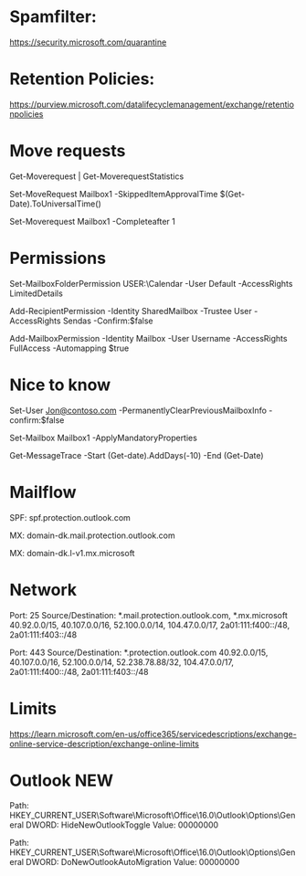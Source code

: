 # Spamfilter:
https://security.microsoft.com/quarantine

# Retention Policies:
https://purview.microsoft.com/datalifecyclemanagement/exchange/retentionpolicies

# Move requests
Get-Moverequest | Get-MoverequestStatistics

Set-MoveRequest Mailbox1 -SkippedItemApprovalTime $(Get-Date).ToUniversalTime()

Set-Moverequest Mailbox1 -Completeafter 1

# Permissions
Set-MailboxFolderPermission USER:\Calendar -User Default -AccessRights LimitedDetails

Add-RecipientPermission -Identity SharedMailbox -Trustee User -AccessRights Sendas -Confirm:$false

Add-MailboxPermission -Identity Mailbox -User Username -AccessRights FullAccess -Automapping $true

# Nice to know
Set-User Jon@contoso.com -PermanentlyClearPreviousMailboxInfo -confirm:$false

Set-Mailbox Mailbox1 -ApplyMandatoryProperties

Get-MessageTrace -Start (Get-date).AddDays(-10) -End (Get-Date)

# Mailflow
SPF: spf.protection.outlook.com

MX: domain-dk.mail.protection.outlook.com

MX: domain-dk.l-v1.mx.microsoft

# Network
Port: 25
Source/Destination:
*.mail.protection.outlook.com, *.mx.microsoft
40.92.0.0/15, 40.107.0.0/16, 52.100.0.0/14, 104.47.0.0/17, 2a01:111:f400::/48, 2a01:111:f403::/48

Port: 443
Source/Destination:
*.protection.outlook.com
40.92.0.0/15, 40.107.0.0/16, 52.100.0.0/14, 52.238.78.88/32, 104.47.0.0/17, 2a01:111:f400::/48, 2a01:111:f403::/48

# Limits
https://learn.microsoft.com/en-us/office365/servicedescriptions/exchange-online-service-description/exchange-online-limits

# Outlook NEW
Path: HKEY_CURRENT_USER\Software\Microsoft\Office\16.0\Outlook\Options\General
DWORD: HideNewOutlookToggle
Value: 00000000
 
Path: HKEY_CURRENT_USER\Software\Microsoft\Office\16.0\Outlook\Options\General
DWORD: DoNewOutlookAutoMigration
Value: 00000000

